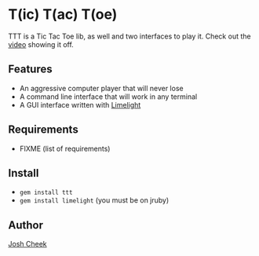 T(ic) T(ac) T(oe)
=================

TTT is a Tic Tac Toe lib, as well and two interfaces to play it. Check out the [video][video] showing it off. 


Features
--------

* An aggressive computer player that will never lose
* A command line interface that will work in any terminal
* A GUI interface written with [Limelight][limelight]


Requirements
------------

* FIXME (list of requirements)


Install
-------

* `gem install ttt`
* `gem install limelight` (you must be on jruby)


Author
------

[Josh Cheek][joshcheek]


[limelight]:  http://limelight.8thlight.com/
[joshcheek]:  http://joshcheek.com/
[video]:      http://vimeo.com/27281370

